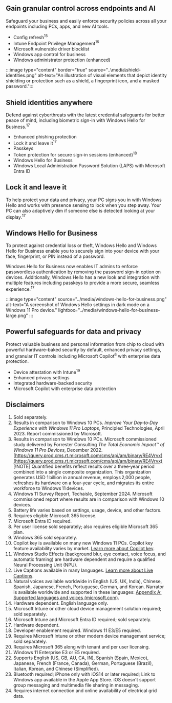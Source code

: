 ## Gain granular control across endpoints and AI

Safeguard your business and easily enforce security policies across all your endpoints including PCs, apps, and new AI tools. 

- Config refresh<sup>15</sup>
- Intune Endpoint Privilege Management<sup>16</sup>
- Microsoft vulnerable driver blocklist
- Windows app control for business
- Windows administrator protection (enhanced) 

:::image type="content" border="true" source="..\media\shield-identities.png" alt-text="An illustration of visual elements that depict identity shielding or protection such as a shield, a fingerprint icon, and a masked password.":::

## Shield identities anywhere

Defend against cyberthreats with the latest credential safeguards for better peace of mind, including biometric sign-in with Windows Hello for Business.<sup>17</sup>

- Enhanced phishing protection 
- Lock it and leave it<sup>17</sup>
- Passkeys
- Token protection for secure sign-in sessions (enhanced)<sup>18</sup>
- Windows Hello for Business
- Windows Local Administration Password Solution (LAPS) with Microsoft Entra ID 

## Lock it and leave it

To help protect your data and privacy, your PC signs you in with Windows Hello and works with presence sensing to lock when you step away. Your PC can also adaptively dim if someone else is detected looking at your display.<sup>17</sup>

## Windows Hello for Business

To protect against credential loss or theft, Windows Hello and Windows Hello for Business enable you to securely sign into your device with your face, fingerprint, or PIN instead of a password. 

Windows Hello for Business now enables IT admins to enforce passwordless authentication by removing the password sign-in option on devices. Additionally, Windows Hello has a new look and integration with multiple features including passkeys to provide a more secure, seamless experience.<sup>17</sup>

:::image type="content"
    source="../media/windows-hello-for-business.png"
    alt-text="A screenshot of Windows Hello settings in dark mode on a Windows 11 Pro device."
    lightbox="../media/windows-hello-for-business-large.png"
:::

## Powerful safeguards for data and privacy

Protect valuable business and personal information from chip to cloud with powerful hardware-baked security by default, enhanced privacy settings, and granular IT controls including Microsoft Copilot<sup>6</sup> with enterprise data protection. 

- Device attestation with Intune<sup>19</sup>
- Enhanced privacy settings
- Integrated hardware-backed security
- Microsoft Copilot with enterprise data protection

## Disclaimers

1. Sold separately.  
1. Results in comparison to Windows 10 PCs. *Improve Your Day‑to‑Day Experience with Windows 11 Pro Laptops*, Principled Technologies, April 2023. Report commissioned by Microsoft.  
1. Results in comparison to Windows 10 PCs. Microsoft commissioned study delivered by Forrester Consulting *The Total Economic Impact™ of Windows 11 Pro Devices*, December 2022. [https://query.prod.cms.rt.microsoft.com/cms/api/am/binary/RE4Vrvx](https://query.prod.cms.rt.microsoft.com/cms/api/am/binary/RE4Vrvx)  
[!NOTE]
Quantified benefits reflect results over a three‑year period combined into a single composite organization. This organization generates USD 1 billion in annual revenue, employs 2,000 people, refreshes its hardware on a four‑year cycle, and migrates its entire workforce to Windows 11 devices. 
1. Windows 11 Survey Report, Techaisle, September 2024. Microsoft commissioned report where results are in comparison with Windows 10 devices.  
1. Battery life varies based on settings, usage, device, and other factors.  
1. Requires eligible Microsoft 365 license.  
1. Microsoft Entra ID required.  
1. Per user license sold separately; also requires eligible Microsoft 365 plan.  
1. Windows 365 sold separately.  
1. Copilot key is available on many new Windows 11 PCs. Copilot key feature availability varies by market. [Learn more about Copilot key](https://support.microsoft.com/windows/keyboard-shortcuts-in-windows-dcc61a57-8ff0-cffe-9796-cb9706c75eec#WindowsVersion=Windows_11&windowsversion=windows_11).  
1. Windows Studio Effects (background blur, eye contact, voice focus, and automatic framing) are hardware dependent and require a qualified Neural Processing Unit (NPU).  
1. Live Captions available in many languages. [Learn more about Live Captions](https://support.microsoft.com/windows/use-live-captions-to-better-understand-audio-b52da59c-14b8-4031-aeeb-f6a47e6055df#bkmk_faq_translate).  
1. Natural voices available worldwide in English (US, UK, India), Chinese, Spanish, Japanese, French, Portuguese, German, and Korean. Narrator is available worldwide and supported in these languages: [Appendix A: Supported languages and voices (microsoft.com)](https://support.microsoft.com/windows/appendix-a-supported-languages-and-voices-4486e345-7730-53da-fcfe-55cc64300f01#WindowsVersion=Windows_11).  
1. Hardware dependent. English language only.  
1. Microsoft Intune or other cloud device management solution required; sold separately.  
1. Microsoft Intune and Microsoft Entra ID required; sold separately.  
1. Hardware dependent.  
1. Developer enablement required. Windows 11 E3/E5 required.  
1. Requires Microsoft Intune or other modern device management service; sold separately.  
1. Requires Microsoft 365 along with tenant and per user licensing.  
1. Windows 11 Enterprise E3 or E5 required.  
1. Supports English (US, GB, AU, CA, IN), Spanish (Spain, Mexico), Japanese, French (France, Canada), German, Portuguese (Brazil), Italian, Korean, and Chinese (Simplified).  
1. Bluetooth required; iPhone only with iOS14 or later required; Link to Windows app available in the Apple App Store. iOS doesn't support group messaging and multimedia file sharing in messaging.  
1. Requires internet connection and online availability of electrical grid data.
